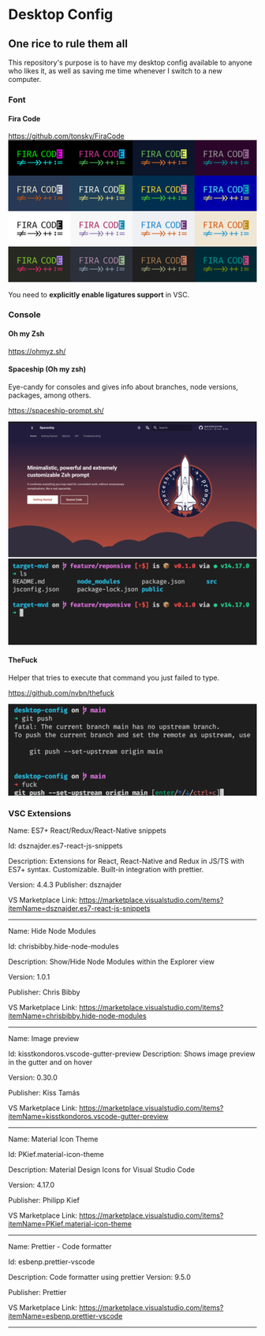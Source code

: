 # Desktop Config

## One rice to rule them all

This repository's purpose is to have my desktop config available to anyone who likes it, as well as saving me time whenever I switch to a new computer.

### Font

#### Fira Code

https://github.com/tonsky/FiraCode
![fira code](/firacode.svg)

You need to **explicitly enable ligatures support** in VSC.

### Console

#### Oh my Zsh

https://ohmyz.sh/

#### Spaceship (Oh my zsh)

Eye-candy for consoles and gives info about branches, node versions, packages, among others.

https://spaceship-prompt.sh/

![image of spaceship](/spaceship.png)
![image of spaceship-prompt](/spaceship-prompt.png)

#### TheFuck

Helper that tries to execute that command you just failed to type.

https://github.com/nvbn/thefuck

![image of thefuck](thefuck.png)

### VSC Extensions

Name: ES7+ React/Redux/React-Native snippets

Id: dsznajder.es7-react-js-snippets

Description: Extensions for React, React-Native and Redux in JS/TS with ES7+ syntax. Customizable. Built-in integration with prettier.

Version: 4.4.3
Publisher: dsznajder

VS Marketplace Link: https://marketplace.visualstudio.com/items?itemName=dsznajder.es7-react-js-snippets

---

Name: Hide Node Modules

Id: chrisbibby.hide-node-modules

Description: Show/Hide Node Modules within the Explorer view

Version: 1.0.1

Publisher: Chris Bibby

VS Marketplace Link: https://marketplace.visualstudio.com/items?itemName=chrisbibby.hide-node-modules

---

Name: Image preview

Id: kisstkondoros.vscode-gutter-preview
Description: Shows image preview in the gutter and on hover

Version: 0.30.0

Publisher: Kiss Tamás

VS Marketplace Link: https://marketplace.visualstudio.com/items?itemName=kisstkondoros.vscode-gutter-preview

---

Name: Material Icon Theme

Id: PKief.material-icon-theme

Description: Material Design Icons for Visual Studio Code

Version: 4.17.0

Publisher: Philipp Kief

VS Marketplace Link: https://marketplace.visualstudio.com/items?itemName=PKief.material-icon-theme

---

Name: Prettier - Code formatter

Id: esbenp.prettier-vscode

Description: Code formatter using prettier
Version: 9.5.0

Publisher: Prettier

VS Marketplace Link: https://marketplace.visualstudio.com/items?itemName=esbenp.prettier-vscode

---

